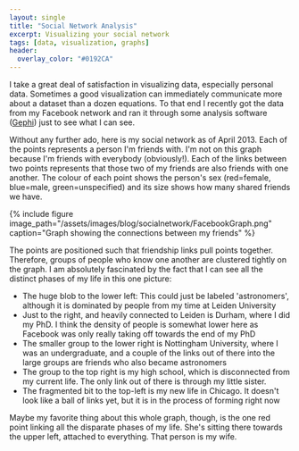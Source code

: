 ```yaml
---
layout: single
title: "Social Network Analysis"
excerpt: Visualizing your social network
tags: [data, visualization, graphs]
header:
  overlay_color: "#0192CA"
---
```


I take a great deal of satisfaction in visualizing data, especially personal data.  Sometimes a good visualization can immediately communicate more about a dataset than a dozen equations.  To that end I recently got the data from my Facebook network and ran it through some analysis software ([Gephi](https://gephi.org/))  just to see what I can see.

Without any further ado, here is my social network as of April 2013.  Each of the points represents a person I'm friends with.   I'm not on this graph because I'm friends with everybody (obviously!).  Each of the links between two points represents that those two of my friends are also friends with one another.  The colour of each point shows the person's sex (red=female, blue=male, green=unspecified) and its size shows how many shared friends we have.

{% include figure image_path="/assets/images/blog/socialnetwork/FacebookGraph.png" caption="Graph showing the connections between my friends" %}

The points are positioned such that friendship links pull points together.  Therefore, groups of people who know one another are clustered tightly on the graph.  I am absolutely fascinated by the fact that I can see all the distinct phases of my life in this one picture:

*   The huge blob to the lower left:  This could just be labeled 'astronomers', although it is dominated by people from my time at Leiden University
*   Just to the right, and heavily connected to Leiden is Durham, where I did my PhD.  I think the density of people is somewhat lower here as Facebook was only really taking off towards the end of my PhD
*   The smaller group to the lower right is Nottingham University, where I was an undergraduate, and a couple of the links out of there into the large groups are friends who also became astronomers
*   The group to the top right is my high school, which is disconnected from my current life.  The only link out of there is through my little sister.
*   The fragmented bit to the top-left is my new life in Chicago.  It doesn't look like a ball of links yet, but it is in the process of forming right now

Maybe my favorite thing about this whole graph, though, is the one red point linking all the disparate phases of my life.  She's sitting there towards the upper left, attached to everything.  That person is my wife.

